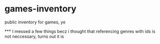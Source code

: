# games-inventory
public inventory for games, ye


*** I messed a few things becz i thought that referencing genres with ids is not neccessary, turns out it is